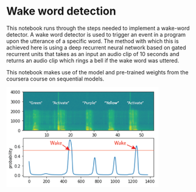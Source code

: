 # Wake word detection
This notebook runs through the steps needed to implement a wake-word detector. A wake word detector is used to trigger an event in a program upon the utterance of a specific word. The method with which this is achieved here is using a deep recurrent neural network based on gated recurrent units that takes as an input an audio clip of 10 seconds and returns an audio clip which rings a bell if the wake word was uttered. 

This notebook makes use of the model and pre-trained weights from the coursera course on sequential models. 

<img src="images/spectrogram.png?raw=true" width="400">